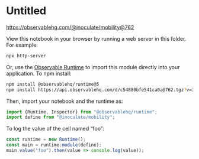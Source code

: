 # Untitled

https://observablehq.com/@inoculate/mobility@762

View this notebook in your browser by running a web server in this folder. For
example:

~~~sh
npx http-server
~~~

Or, use the [Observable Runtime](https://github.com/observablehq/runtime) to
import this module directly into your application. To npm install:

~~~sh
npm install @observablehq/runtime@5
npm install https://api.observablehq.com/d/c54880bfe541ca0a@762.tgz?v=3
~~~

Then, import your notebook and the runtime as:

~~~js
import {Runtime, Inspector} from "@observablehq/runtime";
import define from "@inoculate/mobility";
~~~

To log the value of the cell named “foo”:

~~~js
const runtime = new Runtime();
const main = runtime.module(define);
main.value("foo").then(value => console.log(value));
~~~
